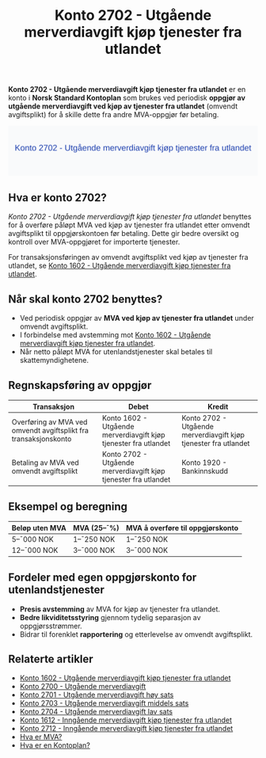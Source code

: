 ﻿---
title: "Konto 2702 - Utgående merverdiavgift kjøp tjenester fra utlandet"
seoTitle: "Konto 2702 | Utgående MVA kjøp tjenester fra utlandet | Kontoplan"
description: "Konto 2702 brukes ved oppgjør av utgående merverdiavgift for kjøp av tjenester fra utlandet (omvendt avgiftsplikt). Lær når kontoen brukes, avstemming og bokføring med eksempler."
summary: "Konto 2702: oppgjør av utgående MVA for utenlandstjenester. Bruk, avstemming og bokføring."
---

**Konto 2702 - Utgående merverdiavgift kjøp tjenester fra utlandet** er en konto i **Norsk Standard Kontoplan** som brukes ved periodisk **oppgjør av utgående merverdiavgift ved kjøp av tjenester fra utlandet** (omvendt avgiftsplikt) for å skille dette fra andre MVA-oppgjør før betaling.

![Illustrasjon av konto 2702 Utgående merverdiavgift kjøp tjenester fra utlandet](2702-utgaende-merverdiavgift-kjop-tjen-fra-utlandet-image.svg)

## Hva er konto 2702?

*Konto 2702 - Utgående merverdiavgift kjøp tjenester fra utlandet* benyttes for å overføre påløpt MVA ved kjøp av tjenester fra utlandet etter omvendt avgiftsplikt til oppgjørskontoen før betaling. Dette gir bedre oversikt og kontroll over MVA-oppgjøret for importerte tjenester.

For transaksjonsføringen av omvendt avgiftsplikt ved kjøp av tjenester fra utlandet, se [Konto 1602 - Utgående merverdiavgift kjøp tjenester fra utlandet](/blogs/kontoplan/1602-utgaende-merverdiavgift-kjop-tjen-fra-utlandet "Konto 1602 - Utgående merverdiavgift kjøp tjenester fra utlandet").

## Når skal konto 2702 benyttes?

* Ved periodisk oppgjør av **MVA ved kjøp av tjenester fra utlandet** under omvendt avgiftsplikt.
* I forbindelse med avstemming mot [Konto 1602 - Utgående merverdiavgift kjøp tjenester fra utlandet](/blogs/kontoplan/1602-utgaende-merverdiavgift-kjop-tjen-fra-utlandet "Konto 1602 - Utgående merverdiavgift kjøp tjenester fra utlandet").
* Når netto påløpt MVA for utenlandstjenester skal betales til skattemyndighetene.

## Regnskapsføring av oppgjør

| Transaksjon                                                                      | Debet                                                             | Kredit                                                                  |
|----------------------------------------------------------------------------------|-------------------------------------------------------------------|-------------------------------------------------------------------------|
| Overføring av MVA ved omvendt avgiftsplikt fra transaksjonskonto                 | Konto 1602 - Utgående merverdiavgift kjøp tjenester fra utlandet  | Konto 2702 - Utgående merverdiavgift kjøp tjenester fra utlandet        |
| Betaling av MVA ved omvendt avgiftsplikt                                          | Konto 2702 - Utgående merverdiavgift kjøp tjenester fra utlandet  | Konto 1920 - Bankinnskudd                                                |

## Eksempel og beregning

| Beløp uten MVA  | MVA (25–¯%) | MVA å overføre til oppgjørskonto |
|-----------------|------------|----------------------------------|
| 5–¯000 NOK       | 1–¯250 NOK  | 1–¯250 NOK                       |
| 12–¯000 NOK      | 3–¯000 NOK  | 3–¯000 NOK                       |

## Fordeler med egen oppgjørskonto for utenlandstjenester

* **Presis avstemming** av MVA for kjøp av tjenester fra utlandet.
* **Bedre likviditetsstyring** gjennom tydelig separasjon av oppgjørsstrømmer.
* Bidrar til forenklet **rapportering** og etterlevelse av omvendt avgiftsplikt.

## Relaterte artikler

* [Konto 1602 - Utgående merverdiavgift kjøp tjenester fra utlandet](/blogs/kontoplan/1602-utgaende-merverdiavgift-kjop-tjen-fra-utlandet "Konto 1602 - Utgående merverdiavgift kjøp tjenester fra utlandet")
* [Konto 2700 - Utgående merverdiavgift](/blogs/kontoplan/2700-utgaende-merverdiavgift "Konto 2700 - Utgående merverdiavgift")
* [Konto 2701 - Utgående merverdiavgift høy sats](/blogs/kontoplan/2701-utgaende-merverdiavgift-hoy-sats "Konto 2701 - Utgående merverdiavgift høy sats")
* [Konto 2703 - Utgående merverdiavgift middels sats](/blogs/kontoplan/2703-utgaende-merverdiavgift-middels-sats "Konto 2703 - Utgående merverdiavgift middels sats")
* [Konto 2704 - Utgående merverdiavgift lav sats](/blogs/kontoplan/2704-utgaende-merverdiavgift-lav-sats "Konto 2704 - Utgående merverdiavgift lav sats")
* [Konto 1612 - Inngående merverdiavgift kjøp tjenester fra utlandet](/blogs/kontoplan/1612-inngaaende-merverdiavgift-kjop-tjen-fra-utlandet "Konto 1612 - Inngående merverdiavgift kjøp tjenester fra utlandet")
* [Konto 2712 - Inngående merverdiavgift kjøp tjenester fra utlandet](/blogs/kontoplan/2712-inngaaende-merverdiavgift-kjop-tjen-fra-utlandet "Konto 2712 - Inngående merverdiavgift kjøp tjenester fra utlandet")
* [Hva er MVA?](/blogs/regnskap/hva-er-moms-mva "Hva er MVA? MVA-regnskapsføring og merverdiavgift")
* [Hva er en Kontoplan?](/blogs/regnskap/hva-er-kontoplan "Hva er en Kontoplan? Komplett Guide til Kontoplaner i Norsk Regnskap")






